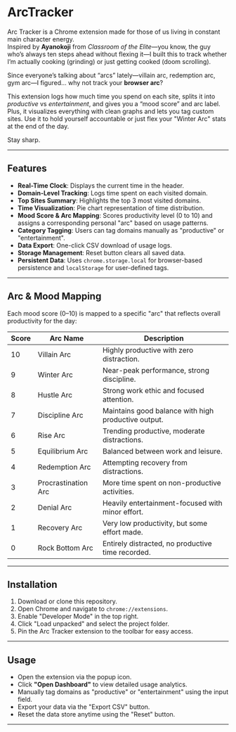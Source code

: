 # ArcTracker

Arc Tracker is a Chrome extension made for those of us living in constant main character energy.  
Inspired by **Ayanokoji** from *Classroom of the Elite*—you know, the guy who’s always ten steps ahead without flexing it—I built this to track whether I’m actually cooking (grinding) or just getting cooked (doom scrolling).

Since everyone’s talking about “arcs” lately—villain arc, redemption arc, gym arc—I figured… why not track your **browser arc**?

This extension logs how much time you spend on each site, splits it into *productive* vs *entertainment*, and gives you a “mood score” and arc label. Plus, it visualizes everything with clean graphs and lets you tag custom sites. Use it to hold yourself accountable or just flex your "Winter Arc" stats at the end of the day.

Stay sharp.

---

## Features

- **Real-Time Clock**: Displays the current time in the header.
- **Domain-Level Tracking**: Logs time spent on each visited domain.
- **Top Sites Summary**: Highlights the top 3 most visited domains.
- **Time Visualization**: Pie chart representation of time distribution.
- **Mood Score & Arc Mapping**: Scores productivity level (0 to 10) and assigns a corresponding personal "arc" based on usage patterns.
- **Category Tagging**: Users can tag domains manually as "productive" or "entertainment".
- **Data Export**: One-click CSV download of usage logs.
- **Storage Management**: Reset button clears all saved data.
- **Persistent Data**: Uses `chrome.storage.local` for browser-based persistence and `localStorage` for user-defined tags.

---
## Arc & Mood Mapping

Each mood score (0–10) is mapped to a specific "arc" that reflects overall productivity for the day:

| Score | Arc Name               | Description                                           |
|-------|------------------------|-------------------------------------------------------|
| 10    | Villain Arc            | Highly productive with zero distraction.             |
| 9     | Winter Arc             | Near-peak performance, strong discipline.            |
| 8     | Hustle Arc             | Strong work ethic and focused attention.             |
| 7     | Discipline Arc         | Maintains good balance with high productive output.  |
| 6     | Rise Arc               | Trending productive, moderate distractions.          |
| 5     | Equilibrium Arc        | Balanced between work and leisure.                   |
| 4     | Redemption Arc         | Attempting recovery from distractions.               |
| 3     | Procrastination Arc    | More time spent on non-productive activities.        |
| 2     | Denial Arc             | Heavily entertainment-focused with minor effort.     |
| 1     | Recovery Arc           | Very low productivity, but some effort made.         |
| 0     | Rock Bottom Arc        | Entirely distracted, no productive time recorded.    |

---

## Installation

1. Download or clone this repository.
2. Open Chrome and navigate to `chrome://extensions`.
3. Enable "Developer Mode" in the top right.
4. Click "Load unpacked" and select the project folder.
5. Pin the Arc Tracker extension to the toolbar for easy access.

---

## Usage

- Open the extension via the popup icon.
- Click **"Open Dashboard"** to view detailed usage analytics.
- Manually tag domains as "productive" or "entertainment" using the input field.
- Export your data via the "Export CSV" button.
- Reset the data store anytime using the "Reset" button.

---
